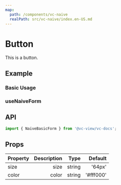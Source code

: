 ```yaml
---
map:
  path: /components/vc-naive
  realPath: src/vc-naive/index.en-US.md
---
```


# Button

This is a button.

## Example

### Basic Usage

<demo src="./src/BasicNaiveFormDemo.vue"
  language="vue"
  title="Basic useage"
  desc="This is a button.">
</demo>

### useNaiveForm

<demo src="./src/VcNaiveFormDemo.vue"
  language="vue"
  title="Basic useage"
  desc="This is a button.">
</demo>

## API

```ts
import { NaiveBasicForm } from '@vc-view/vc-docs';
```

## Props

| Property | Description |   Type |   Default |
| -------- | ----------: | -----: | --------: |
| size     |        size | string |    '64px' |
| color    |       color | string | '#fff000' |
